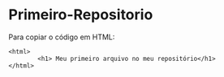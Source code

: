 # Primeiro-Repositorio

Para copiar o código em HTML:
```
<html>
        <h1> Meu primeiro arquivo no meu repositório</h1>
</html>
```
